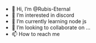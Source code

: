 - 👋 Hi, I’m @Rubis-Eternal
- 👀 I’m interested in discord 
- 🌱 I’m currently learning node js
- 💞️ I’m looking to collaborate on ...
- 📫 How to reach me 

<!---
Rubis-Eternal/Rubis-Eternal is a ✨ special ✨ repository because its `README.md` (this file) appears on your GitHub profile.
You can click the Preview link to take a look at your changes.
--->
